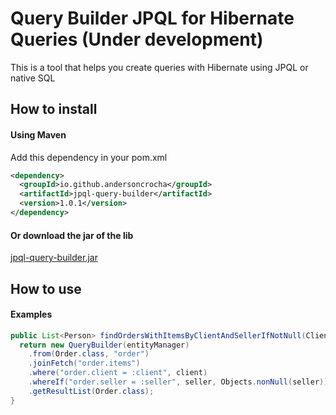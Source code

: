 # Query Builder JPQL for Hibernate Queries (Under development)

This is a tool that helps you create queries with Hibernate using JPQL or native SQL


## How to install

#### Using Maven

Add this dependency in your pom.xml

```xml
<dependency>
  <groupId>io.github.andersoncrocha</groupId>
  <artifactId>jpql-query-builder</artifactId>
  <version>1.0.1</version>
</dependency>
```

#### Or download the jar of the lib 

[jpql-query-builder.jar](https://github.com/andersoncrocha/jpql-query-builder)


## How to use

#### Examples

```java
public List<Person> findOrdersWithItemsByClientAndSellerIfNotNull(Client client, Seller seller) {
  return new QueryBuilder(entityManager)
    .from(Order.class, "order")
    .joinFetch("order.items")
    .where("order.client = :client", client)
    .whereIf("order.seller = :seller", seller, Objects.nonNull(seller))
    .getResultList(Order.class);
}
```
